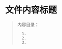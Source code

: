 <!--
 * @Date: 2024-06-06
 * @LastEditors: GoKo-Son626
 * @LastEditTime: 2024-06-18
 * @FilePath: \STM32_Study\入门篇\6.Timer\Timer.md
 * @Description: 该模板为所有笔记模板
-->

# 文件内容标题

> 内容目录：
> 
>       1. 
>       2. 
>       3. 